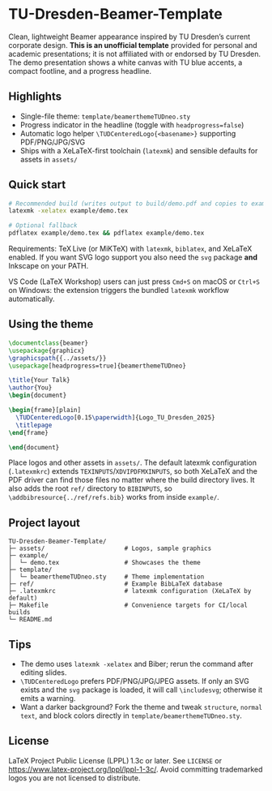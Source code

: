 # TU-Dresden-Beamer-Template

Clean, lightweight Beamer appearance inspired by TU Dresden’s current corporate design. **This is an unofficial template** provided for personal and academic presentations; it is not affiliated with or endorsed by TU Dresden. The demo presentation shows a white canvas with TU blue accents, a compact footline, and a progress headline.

## Highlights
- Single-file theme: `template/beamerthemeTUDneo.sty`
- Progress indicator in the headline (toggle with `headprogress=false`)
- Automatic logo helper `\TUDCenteredLogo{<basename>}` supporting PDF/PNG/JPG/SVG
- Ships with a XeLaTeX-first toolchain (`latexmk`) and sensible defaults for assets in `assets/`

## Quick start
```bash
# Recommended build (writes output to build/demo.pdf and copies to example/demo.pdf)
latexmk -xelatex example/demo.tex

# Optional fallback
pdflatex example/demo.tex && pdflatex example/demo.tex
```

Requirements: TeX Live (or MiKTeX) with `latexmk`, `biblatex`, and XeLaTeX enabled. If you want SVG logo support you also need the `svg` package **and** Inkscape on your PATH.

VS Code (LaTeX Workshop) users can just press `Cmd+S` on macOS or `Ctrl+S` on Windows: the extension triggers the bundled `latexmk` workflow automatically.

## Using the theme
```tex
\documentclass{beamer}
\usepackage{graphicx}
\graphicspath{{../assets/}}
\usepackage[headprogress=true]{beamerthemeTUDneo}

\title{Your Talk}
\author{You}
\begin{document}

\begin{frame}[plain]
  \TUDCenteredLogo[0.15\paperwidth]{Logo_TU_Dresden_2025}
  \titlepage
\end{frame}

\end{document}
```

Place logos and other assets in `assets/`. The default latexmk configuration (`.latexmkrc`) extends `TEXINPUTS`/`XDVIPDFMXINPUTS`, so both XeLaTeX and the PDF driver can find those files no matter where the build directory lives. It also adds the root `ref/` directory to `BIBINPUTS`, so `\addbibresource{../ref/refs.bib}` works from inside `example/`.

## Project layout
```
TU-Dresden-Beamer-Template/
├─ assets/                      # Logos, sample graphics
├─ example/
│  └─ demo.tex                  # Showcases the theme
├─ template/
│  └─ beamerthemeTUDneo.sty     # Theme implementation
├─ ref/                         # Example BibLaTeX database
├─ .latexmkrc                   # latexmk configuration (XeLaTeX by default)
├─ Makefile                     # Convenience targets for CI/local builds
└─ README.md
```

## Tips
- The demo uses `latexmk -xelatex` and Biber; rerun the command after editing slides.
- `\TUDCenteredLogo` prefers PDF/PNG/JPG/JPEG assets. If only an SVG exists and the `svg` package is loaded, it will call `\includesvg`; otherwise it emits a warning.
- Want a darker background? Fork the theme and tweak `structure`, `normal text`, and block colors directly in `template/beamerthemeTUDneo.sty`.

## License
LaTeX Project Public License (LPPL) 1.3c or later. See `LICENSE` or <https://www.latex-project.org/lppl/lppl-1-3c/>. Avoid committing trademarked logos you are not licensed to distribute.
